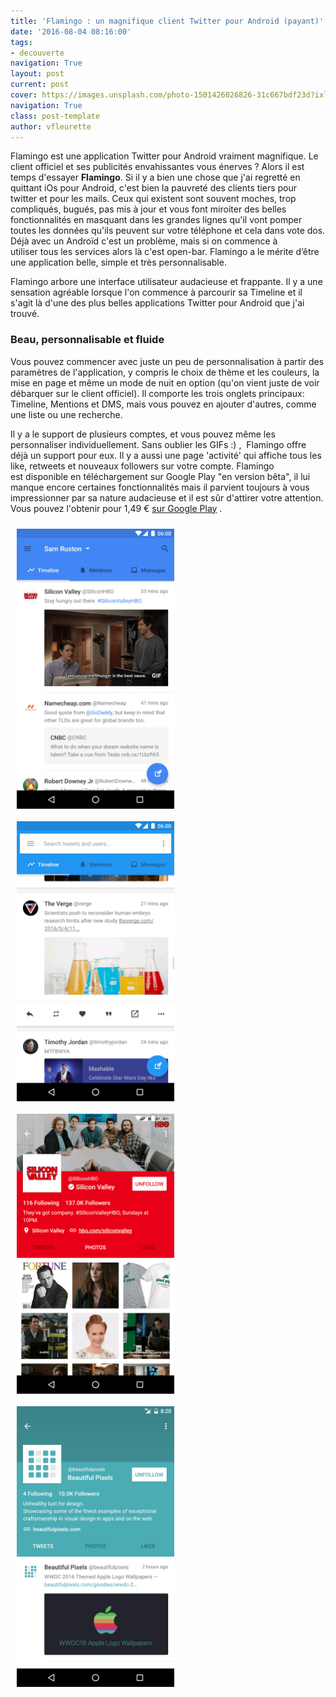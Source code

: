 ```yaml
---
title: 'Flamingo : un magnifique client Twitter pour Android (payant)'
date: '2016-08-04 08:16:00'
tags:
- decouverte
navigation: True
layout: post
current: post
cover: https://images.unsplash.com/photo-1501426026826-31c667bdf23d?ixlib=rb-0.3.5&q=80&fm=jpg&crop=entropy&cs=tinysrgb&w=1080&fit=max&ixid=eyJhcHBfaWQiOjExNzczfQ&s=4cde414cabf5c83d5c96336d920956c6
navigation: True
class: post-template
author: vfleurette
---
```


Flamingo est une application Twitter pour Android vraiment magnifique. Le client officiel et ses publicités envahissantes vous énerves ? 
Alors il est temps d'essayer **Flamingo**. Si il y a bien une chose que j'ai regretté en quittant iOs pour Android, c'est bien la pauvreté des clients tiers pour twitter et pour les mails. Ceux qui existent sont souvent moches, trop compliqués, bugués, pas mis à jour et vous font miroiter des belles fonctionnalités en masquant dans les grandes lignes qu'il vont pomper toutes les données qu'ils peuvent sur votre téléphone et cela dans vote dos. Déjà avec un Androïd c'est un problème, mais si on commence à utiliser tous les services alors là c'est open-bar. Flamingo a le mérite d’être une application belle, simple et très personnalisable.

Flamingo arbore une interface utilisateur audacieuse et frappante. Il y a une sensation agréable lorsque l'on commence à parcourir sa Timeline et il s'agit là d'une des plus belles applications Twitter pour Android que j'ai trouvé.

### Beau, personnalisable et fluide

Vous pouvez commencer avec juste un peu de personnalisation à partir des paramètres de l'application, y compris le choix de thème et les couleurs, la mise en page et même un mode de nuit en option (qu'on vient juste de voir débarquer sur le client officiel). Il comporte les trois onglets principaux:  Timeline, Mentions et DMS, mais vous pouvez en ajouter d'autres, comme une liste ou une recherche.

Il y a le support de plusieurs comptes, et vous pouvez même les personnaliser individuellement. Sans oublier les GIFs :) ,  Flamingo offre déjà un support pour eux. Il y a aussi une page 'activité' qui affiche tous les like, retweets et nouveaux followers sur votre compte. Flamingo est disponible en téléchargement sur Google Play "en version bêta", il lui manque encore certaines fonctionnalités mais il parvient toujours à vous impressionner par sa nature audacieuse et il est sûr d'attirer votre attention. Vous pouvez l'obtenir pour 1,49 € [sur Google Play](https://play.google.com/store/apps/details?id=com.samruston.twitter) .

<div style="width:100%;">
<img src="/assets/images/2018/02/flamingo_screen_0.png" style="width:50%;float:left;padding:10px;" />
<img src="/assets/images/2018/02/flamingo_screen_1.png" style="width:50%;float:left;padding:10px;" />
<img src="/assets/images/2018/02/flamingo_screen_2.png" style="width:50%;float:left;padding:10px;" />
<img src="/assets/images/2018/02/flamingo_screen_3.png" style="width:50%;float:left;padding:10px;" />
</div>   
<div style="clear:both;"></div>

